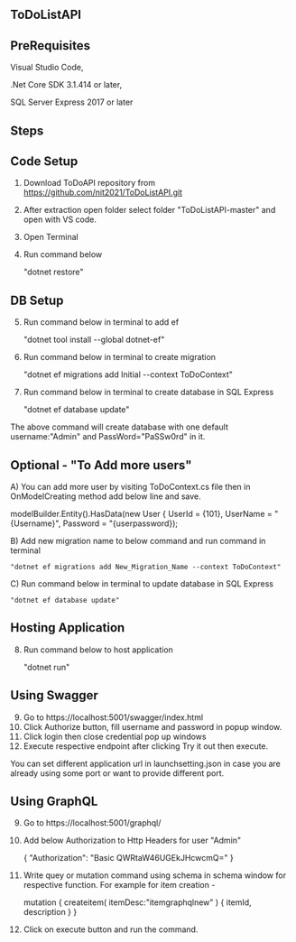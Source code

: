 ToDoListAPI
-----------


PreRequisites
-------------

Visual Studio Code,

.Net Core SDK 3.1.414 or later,

SQL Server Express 2017 or later

Steps
-----

Code Setup
----------

1. Download ToDoAPI repository from
https://github.com/nit2021/ToDoListAPI.git
2. After extraction open folder select folder "ToDoListAPI-master"  and open with VS code.
3. Open Terminal
4. Run command below
	
	"dotnet restore"

DB Setup
--------
5. Run command below in terminal to add ef
	
	"dotnet tool install --global dotnet-ef"

6. Run command below in terminal to create migration
	
	"dotnet ef migrations add Initial --context ToDoContext"
	
7. Run command below in terminal to create database in SQL Express
	
	"dotnet ef database update"

The above command will create database with one default username:"Admin" and PassWord="PaSSw0rd" in it.


Optional - "To Add more users"
------------------------------

A) You can add more user by visiting ToDoContext.cs file then in OnModelCreating method add below line and save.

modelBuilder.Entity<User>().HasData(new User { UserId = {101}, UserName = "{Username}", Password = "{userpassword});
 

B) Add new migration name to below command and run command in terminal
	
	"dotnet ef migrations add New_Migration_Name --context ToDoContext"
	

C) Run command below in terminal to update database in SQL Express
	
	"dotnet ef database update"


Hosting Application  
-------------------
	
8. Run command below to host application
	
	"dotnet run"
	
Using Swagger
-------------
	
9. Go to https://localhost:5001/swagger/index.html 
10. Click Authorize button, fill username and password in popup window. 
11. Click login then close credential pop up windows
12. Execute respective endpoint after clicking Try it out then execute.

You can set different application url in launchsetting.json in case you are already using some port or want to provide different port.
	
Using GraphQL
-------------
9. Go to https://localhost:5001/graphql/
10. Add below Authorization to Http Headers for user "Admin"

	{
    		"Authorization": "Basic QWRtaW46UGEkJHcwcmQ="
	}
	
11. Write quey or mutation command using schema in schema window for respective function. For example for item creation -
	
	mutation
	{
	  createitem(
	    itemDesc:"itemgraphqlnew"
	    )
	    {
	      itemId,
	      description
	    }
	}
12. Click on execute button and run the command. 
